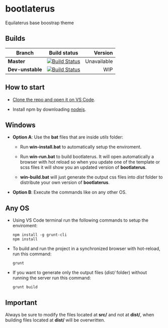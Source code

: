 # bootlaterus

Equilaterus base boostrap theme

## Builds

| **Branch** | Build status | Version |
| ------------- |:-------------:| -----:|
| **Master**        | [![Build Status](https://travis-ci.org/equilaterus/bootlaterus.svg?branch=master)](https://travis-ci.org/equilaterus/Vortex) | Unavailable  |
| **Dev-unstable**        | [![Build Status](https://travis-ci.org/equilaterus/bootlaterus.svg?branch=dev)](https://travis-ci.org/equilaterus/Vortex) | WIP  |

## How to start

* [Clone the repo and open it on VS Code](https://github.com/equilaterus/wikilaterus/wiki/Cloning-a-repo-on-Github).

* Install npm by downloading [nodejs](https://nodejs.org/en/).

## Windows

* **Option A**: Use the **bat** files that are inside *utils* folder:

  * Run **win-install.bat** to automatically setup the enviroment.

  * Run **win-run.bat** to build bootlaterus. It will open automatically a browser with hot reload so when you update one of the template or scss files it will show you an updated version of **bootlaterus**.

  * **win-build.bat** will just generate the output css files into *dist* folder to distribute your own version of **bootlaterus**.

* **Option B**: Execute the commands like on any other OS.

## Any OS

* Using VS Code terminal run the following commands to setup the enviroment:

    ```
    npm install -g grunt-cli
    npm install
    ```

* To build and run the project in a synchronized browser with hot-reload, run this command:

    ```
    grunt
    ```

* If you want to generate only the output files (*dist/* folder) without running the server run this command:

    ```
    grunt build
    ```

## Important

Always be sure to modify the files located at **src/** and not at **dist/**, when building files located at **dist/** will be overwritten.